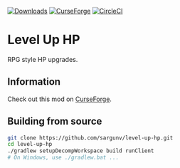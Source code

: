 [![Downloads](http://cf.way2muchnoise.eu/level-up-hp.svg)][CurseForge]
[![CurseForge](http://cf.way2muchnoise.eu/versions/level-up-hp.svg)][CurseForge]
[![CircleCI](https://circleci.com/gh/sargunv/level-up-hp.svg?style=shield)][CircleCI]

# Level Up HP

RPG style HP upgrades.

## Information

Check out this mod on [CurseForge][].

## Building from source

```bash
git clone https://github.com/sargunv/level-up-hp.git
cd level-up-hp
./gradlew setupDecompWorkspace build runClient
# On Windows, use ./gradlew.bat ...
```

[CurseForge]: https://minecraft.curseforge.com/projects/level-up-hp
[CircleCI]: (https://circleci.com/gh/sargunv/level-up-hp)
